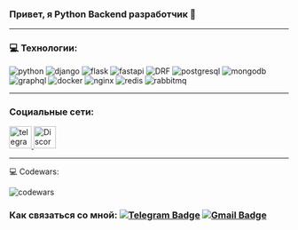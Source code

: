 ###  Привет, я Python Backend разработчик 👋


---

### 💻 Технологии:

<img alt="python" src="https://img.shields.io/badge/python-ORWELL?style=for-the-badge&logo=python&logoColor=2b5b84&color=3776ab"> <img alt="django" src="https://img.shields.io/badge/django-ORWELL?style=for-the-badge&logo=django&color=0C4B33">
<img alt="flask" src="https://img.shields.io/badge/flask-ORWELL?style=for-the-badge&logo=flask&logoColor=212121&color=FFFFFF">
<img alt="fastapi" src="https://img.shields.io/badge/fastapi-ORWELL?style=for-the-badge&logo=fastapi&color=00ccb8">
<img alt="DRF" src="https://img.shields.io/badge/DRF-ORWELL?style=for-the-badge&color=A30000">
<img alt="postgresql" src="https://img.shields.io/badge/postgresql-ORWELL?style=for-the-badge&logo=postgresql&logoColor=%20&color=212529">
<img alt="mongodb" src="https://img.shields.io/badge/mogngodb-ORWELL?style=for-the-badge&logo=mongodb&logoColor=%20&color=%23001E2B">
<img alt="graphql" src="https://img.shields.io/badge/graphql-ORWELL?style=for-the-badge&logo=graphql&logoColor=FF4081&color=202020">
<img alt="docker" src="https://img.shields.io/badge/docker-ORWELL?style=for-the-badge&logo=docker&logoColor=1d63ed&color=FFFFFF">
<img alt="nginx" src="https://img.shields.io/badge/nginx-ORWELL?style=for-the-badge&logo=nginx&logoColor=%2043A047&color=43A047">
<img alt="redis" src="https://img.shields.io/badge/redis-ORWELL?style=for-the-badge&logo=redis&logoColor=a32422&color=161f31">
<img alt="rabbitmq" src="https://img.shields.io/badge/rabbitmq-ORWELL?style=for-the-badge&logo=rabbitmq&logoColor=FF6600&color=FFFFFF">




---

### Социальные сети:

  <div id="badges">
    <a href="https://t.me/Orlov_AD" target="_blank">
      <img src="https://cdn-icons-png.flaticon.com/512/2111/2111646.png" width="40" height="40" alt="telegram group" />
    </a>
    <a href="https://discord.com/users/or_well" target="_blank">
      <img src="https://www.svgrepo.com/show/331368/discord-v2.svg" width="40" height="40" alt="Discord"/>
    </a>

---
💻 Codewars:

![codewars](https://www.codewars.com/users/ThisIsOrwell/badges/large)

### Как связаться со мной: [![Telegram Badge](https://img.shields.io/badge/telegram-ORWELL?style=for-the-badge&logo=telegram&color=0d1117)](https://t.me/Orlov_AD) [![Gmail Badge](https://img.shields.io/badge/Gmail-ORWELL?style=for-the-badge&logo=gmail&color=0d1117)](mailto:denisz.feher@gmail.com)


<!--
**OrlovAVO/OrlovAVO** is a ✨ _special_ ✨ repository because its `README.md` (this file) appears on your GitHub profile.
    <a href="https://vk.com/or_well" target="_blank">
      <img src="https://cdn-icons-png.flaticon.com/512/145/145813.png" width="40" height="40" alt="VK Badge"/>
    </a>
Here are some ideas to get you started:
<img alt="celery" src="https://img.shields.io/badge/react-61DAFB.svg?&style=for-the-badge&logo=react&logoolor=fff" />&nbsp;
- 🔭 I’m currently working on ...
- 🌱 I’m currently learning ...
- 👯 I’m looking to collaborate on ...
- 🤔 I’m looking for help with ...
- 💬 Ask me about ...
- 📫 How to reach me: ...
- 😄 Pronouns: ...
- ⚡ Fun fact: ...
-->
